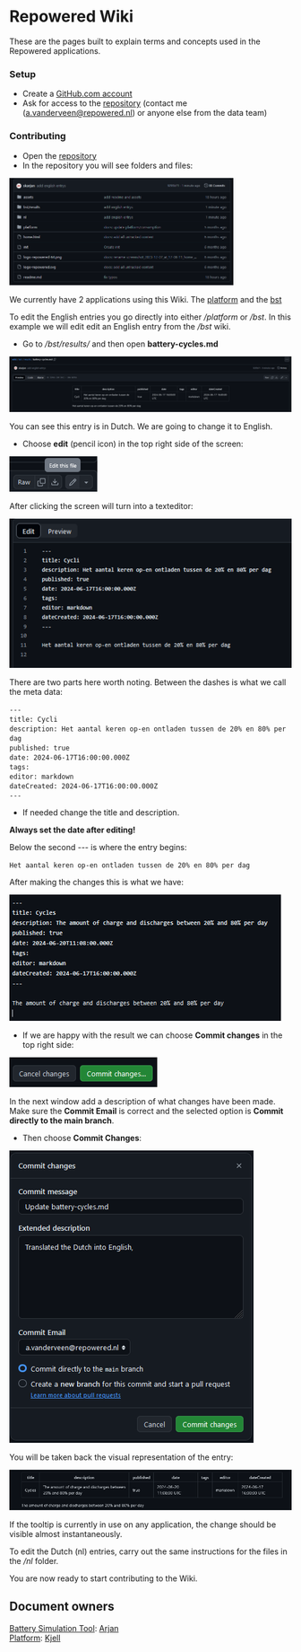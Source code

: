 # Repowered Wiki
These are the pages built to explain terms and concepts used in the Repowered applications.

### Setup
- Create a [GitHub.com account](https://www.github.com/) <br>
- Ask for access to the [repository](https://github.com/repowerednl/wiki) (contact me (a.vanderveen@repowered.nl) or anyone else from the data team)<br>

### Contributing
- Open the [repository](https://github.com/repowerednl/wiki)
- In the repository you will see folders and files:

<img src=assets/image.png width="400px" >

We currently have 2 applications using this Wiki. 
The [platform](https://mijn.repowered.nl) and the [bst](https://bst.repowered.nl)

To edit the English entries you go directly into either */platform* or */bst*. In this example we will edit edit an English entry from the */bst* wiki.

- Go to */bst/results/* and then open **battery-cycles.md** 

![alt text](assets/image-1.png)

You can see this entry is in Dutch. We are going to change it to English. 

- Choose **edit** (pencil icon) in the top right side of the screen: 

![alt text](assets/image-2.png)

After clicking the screen will turn into a texteditor:

![alt text](assets/image-3.png)

There are two parts here worth noting. Between the dashes is what we call the meta data: 

`---`<br>
`title: Cycli` <br>
`description: Het aantal keren op-en ontladen tussen de 20% en 80% per dag` <br>
`published: true` <br>
`date: 2024-06-17T16:00:00.000Z` <br>
`tags: ` <br>
`editor: markdown` <br>
`dateCreated: 2024-06-17T16:00:00.000Z` <br>
`---`<br>

- If needed change the title and description.

**Always set the date after editing!**

Below the second *---* is where the entry begins:

`Het aantal keren op-en ontladen tussen de 20% en 80% per dag`

After making the changes this is what we have:

![alt text](assets/image-4.png)

- If we are happy with the result we can choose **Commit changes** in the top right side:

![alt text](assets/image-5.png)

In the next window add a description of what changes have been made. Make sure the **Commit Email** is correct and the selected option is **Commit directly to the main branch**.
- Then choose **Commit Changes**:

![alt text](assets/image-6.png)

You will be taken back the visual representation of the entry:

![alt text](assets/image-7.png)

If the tooltip is currently in use on any application, the change should be visible almost instantaneously. 

To edit the Dutch (nl) entries, carry out the same instructions for the files in the */nl* folder.

You are now ready to start contributing to the Wiki.
## Document owners

[Battery Simulation Tool](https://bst.repowered.nl): [Arjan](a.vanderveen@repowered.nl)<br>
[Platform](https://mijn.repowered.nl): [Kjell](k.boeije@repowered.nl)

